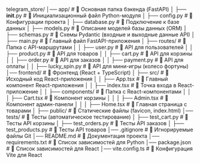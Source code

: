 telegram_store/
│── app/                  # 📂 Основная папка бэкенда (FastAPI)
│   ├── __init__.py        # 🔹 Инициализационный файл Python-модуля
│   ├── config.py          # 🔹 Конфигурации проекта
│   ├── database.py        # 🔹 Подключение к базе данных
│   ├── models.py          # 🔹 Описание моделей базы данных (ORM)
│   ├── schemas.py         # 🔹 Схемы Pydantic (входные и выходные данные API)
│   ├── main.py            # 🔹 Главный файл FastAPI-приложения
│   ├── routes/            # 📂 Папка с API-маршрутами
│   │   ├── user.py        # 🔹 API для пользователей
│   │   ├── product.py     # 🔹 API для товаров
│   │   ├── cart.py        # 🔹 API для корзины
│   │   ├── order.py       # 🔹 API для заказов
│   │   ├── payment.py     # 🔹 API для оплаты
│   │   ├── lucky_spin.py  # 🔹 API для мини-игры (колесо фортуны)
│── frontend/              # 📂 Фронтенд (React + TypeScript)
│   ├── src/               # 📂 Исходный код React-приложения
│   │   ├── App.tsx        # 🔹 Главный компонент React-приложения
│   │   ├── index.tsx      # 🔹 Точка входа в React-приложение
│   │   ├── components/    # 📂 Папка с React-компонентами
│   │   │   ├── Cart.tsx   # 🔹 Компонент корзины
│   │   │   ├── Admin.tsx  # 🔹 Компонент админ-панели
│   │   │   ├── Home.tsx   # 🔹 Главная страница с товарами
│   ├── public/            # 📂 Статические файлы (favicon, index.html)
│── tests/                 # 📂 Тесты (автоматическое тестирование)
│   ├── test_cart.py       # 🔹 Тесты API корзины
│   ├── test_orders.py     # 🔹 Тесты API заказов
│   ├── test_products.py   # 🔹 Тесты API товаров
│── .gitignore             # 🔹 Игнорируемые файлы Git
│── README.md              # 🔹 Документация проекта
│── requirements.txt       # 🔹 Список зависимостей для Python
│── package.json           # 🔹 Список зависимостей для React
│── vite.config.ts         # 🔹 Конфигурация Vite для React


